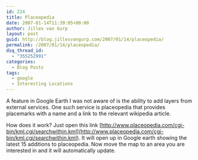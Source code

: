 ```yaml
---
id: 224
title: Placeopedia
date: 2007-01-14T11:39:05+00:00
author: Jilles van Gurp
layout: post
guid: http://blog.jillesvangurp.com/2007/01/14/placeopedia/
permalink: /2007/01/14/placeopedia/
dsq_thread_id:
  - "355252991"
categories:
  - Blog Posts
tags:
  - google
  - Interesting Locations
---
```

A feature in Google Earth I was not aware of is the ability to add layers from external services. One such service is placeopedia that provides placemarks with a name and a link to the relevant wikipedia article.

How does it work? Just open this link [http://www.placeopedia.com/cgi-bin/kml.cgi/searchwithin.kml](http://www.placeopedia.com/cgi-bin/kml.cgi/searchwithin.kml). It will open up in Google earth showing the latest 15 additions to placeopedia. Now move the map to an area you are interested in and it will automatically update.